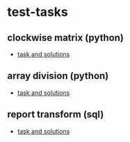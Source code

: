 # test-tasks

## clockwise matrix (python)

- [task and solutions](https://github.com/antovk/test-tasks/tree/main/clockwise-matrix)

## array division (python)

- [task and solutions](https://github.com/antovk/test-tasks/tree/main/array-division)

## report transform (sql)

- [task and solutions](https://github.com/antovk/test-tasks/tree/main/report-transform)
